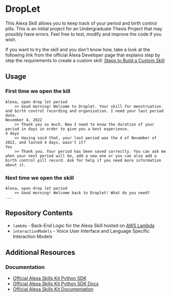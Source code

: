 # DropLet
This Alexa Skill allows you to keep track of your period and birth control pills. This is an initial project for an Undergraduate Thesis Project that may possibly have errors. Feel free to test, modify and improve the code if you wish.


If you want to try the skill and you don't know how, take a look at the following link from the official Alexa Developer page that explains step by step the requirements to create a custom skill: [Steps to Build a Custom Skill](https://developer.amazon.com/en-US/docs/alexa/custom-skills/steps-to-build-a-custom-skill.html)


## Usage
### First time we open the kill
```
Alexa, open drop let period
    >> Good morning! Welcome to Droplet. Your skill for menstruation and birth control recording and organization. I need your last period date.
November 4, 2022
    >> Thank you so much. Now I need to know the duration of your period in days in order to give you a best experience.
4 days
    >> Having said that, your last period was the 4 of November of 2022, and lasted 4 days, wasn't it?
Yes
    >> Thank you. Your period has been saved correctly. You can ask me when your next period will be, add a new one or you can also add a birth control pill record. Ask for help if you need more information about it.
```
### Next time we open the skill
```
Alexa, open drop let period
    >> Good morning! Welcome back to Droplet! What do you need?
...
```
## Repository Contents
- `lambda` - Back-End Logic for the Alexa Skill hosted on [AWS Lambda](https://aws.amazon.com/lambda/)
- `interactionModels` - Voice User Interface and Language Specific Interaction Models

## Additional Resources
### Documentation
- [Official Alexa Skills Kit Python SDK](https://pypi.org/project/ask-sdk/)
- [Official Alexa Skills Kit Python SDK Docs](https://developer.amazon.com/en-US/docs/alexa/alexa-skills-kit-sdk-for-python/overview.html)
- [Official Alexa Skills Kit Documentation](https://developer.amazon.com/en-US/docs/alexa/ask-overviews/what-is-the-alexa-skills-kit.html)

